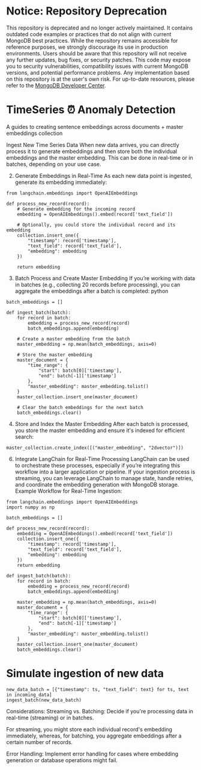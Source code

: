 # Notice: Repository Deprecation
This repository is deprecated and no longer actively maintained. It contains outdated code examples or practices that do not align with current MongoDB best practices. While the repository remains accessible for reference purposes, we strongly discourage its use in production environments.
Users should be aware that this repository will not receive any further updates, bug fixes, or security patches. This code may expose you to security vulnerabilities, compatibility issues with current MongoDB versions, and potential performance problems. Any implementation based on this repository is at the user's own risk.
For up-to-date resources, please refer to the [MongoDB Developer Center](https://mongodb.com/developer).


# TimeSeries ⏰ Anomaly Detection
A guides to creating sentence embeddings across documents + master embeddings collection

Ingest New Time Series Data
When new data arrives, you can directly process it to generate embeddings and then store both the individual embeddings and the master embedding.
This can be done in real-time or in batches, depending on your use case.

2. Generate Embeddings in Real-Time
As each new data point is ingested, generate its embedding immediately:
```
from langchain.embeddings import OpenAIEmbeddings

def process_new_record(record):
    # Generate embedding for the incoming record
    embedding = OpenAIEmbeddings().embed(record['text_field'])
    
    # Optionally, you could store the individual record and its embedding
    collection.insert_one({
        "timestamp": record['timestamp'],
        "text_field": record['text_field'],
        "embedding": embedding
    })
    
    return embedding
```
3. Batch Process and Create Master Embedding
If you’re working with data in batches (e.g., collecting 20 records before processing), you can aggregate the embeddings after a batch is completed:
python
```
batch_embeddings = []

def ingest_batch(batch):
    for record in batch:
        embedding = process_new_record(record)
        batch_embeddings.append(embedding)
    
    # Create a master embedding from the batch
    master_embedding = np.mean(batch_embeddings, axis=0)
    
    # Store the master embedding
    master_document = {
        "time_range": {
            "start": batch[0]['timestamp'],
            "end": batch[-1]['timestamp']
        },
        "master_embedding": master_embedding.tolist()
    }
    master_collection.insert_one(master_document)

    # Clear the batch embeddings for the next batch
    batch_embeddings.clear()
```
4. Store and Index the Master Embedding
After each batch is processed, you store the master embedding and ensure it's indexed for efficient search:
```
master_collection.create_index([("master_embedding", "2dvector")])
```
6. Integrate LangChain for Real-Time Processing
LangChain can be used to orchestrate these processes, especially if you’re integrating this workflow into a larger application or pipeline.
If your ingestion process is streaming, you can leverage LangChain to manage state, handle retries, and coordinate the embedding generation with MongoDB storage.
Example Workflow for Real-Time Ingestion:
```
from langchain.embeddings import OpenAIEmbeddings
import numpy as np

batch_embeddings = []

def process_new_record(record):
    embedding = OpenAIEmbeddings().embed(record['text_field'])
    collection.insert_one({
        "timestamp": record['timestamp'],
        "text_field": record['text_field'],
        "embedding": embedding
    })
    return embedding

def ingest_batch(batch):
    for record in batch:
        embedding = process_new_record(record)
        batch_embeddings.append(embedding)
    
    master_embedding = np.mean(batch_embeddings, axis=0)
    master_document = {
        "time_range": {
            "start": batch[0]['timestamp'],
            "end": batch[-1]['timestamp']
        },
        "master_embedding": master_embedding.tolist()
    }
    master_collection.insert_one(master_document)
    batch_embeddings.clear()
```
# Simulate ingestion of new data
```
new_data_batch = [{"timestamp": ts, "text_field": text} for ts, text in incoming_data]
ingest_batch(new_data_batch)
```
Considerations:
Streaming vs. Batching: Decide if you're processing data in real-time (streaming) or in batches. 

For streaming, you might store each individual record's embedding immediately, whereas, for batching, you aggregate embeddings after a certain number of records.

Error Handling: Implement error handling for cases where embedding generation or database operations might fail.
